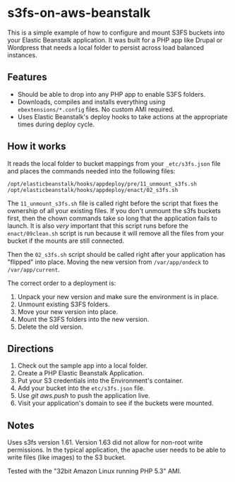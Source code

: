 s3fs-on-aws-beanstalk
=====================

This is a simple example of how to configure and mount S3FS buckets into your Elastic Beanstalk application. It was built for a PHP app like Drupal or Wordpress that needs a local folder to persist across load balanced instances.

Features
--------
* Should be able to drop into any PHP app to enable S3FS folders.
* Downloads, compiles and installs everything using `ebextensions/*.config` files. No custom AMI required.
* Uses Elastic Beanstalk's deploy hooks to take actions at the appropriate times during deploy cycle.

How it works
------------
It reads the local folder to bucket mappings from your `_etc/s3fs.json` file and places the commands needed into the following files:

```
/opt/elasticbeanstalk/hooks/appdeploy/pre/11_unmount_s3fs.sh
/opt/elasticbeanstalk/hooks/appdeploy/enact/02_s3fs.sh
```

The `11_unmount_s3fs.sh` file is called right before the script that fixes the ownership of all your existing files.  If you don't unmount the s3fs buckets first, then the chown commands take so long that the application fails to launch.  It is also *very* important that this script runs before the `enact/09clean.sh` script is run because it will remove all the files from your bucket if the mounts are still connected.

Then the `02_s3fs.sh` script should be called right after your application has "flipped" into place.  Moving the new version from `/var/app/ondeck` to `/var/app/current`.  

The correct order to a deployment is:

1. Unpack your new version and make sure the environment is in place.
2. Unmount existing S3FS folders.
3. Move your new version into place.
4. Mount the S3FS folders into the new version.
5. Delete the old version.


Directions
----------
1. Check out the sample app into a local folder.
2. Create a PHP Elastic Beanstalk Application.
3. Put your S3 credentials into the Environment's container.
4. Add your bucket into the `etc/s3fs.json` file.
5. Use _git aws.push_ to push the application live.
6. Visit your application's domain to see if the buckets were mounted.

Notes
-----
Uses s3fs version 1.61.  Version 1.63 did not allow for non-root write permissions.  In the typical application, the apache user needs to be able to write files (like images) to the S3 bucket.

Tested with the "32bit Amazon Linux running PHP 5.3" AMI.

